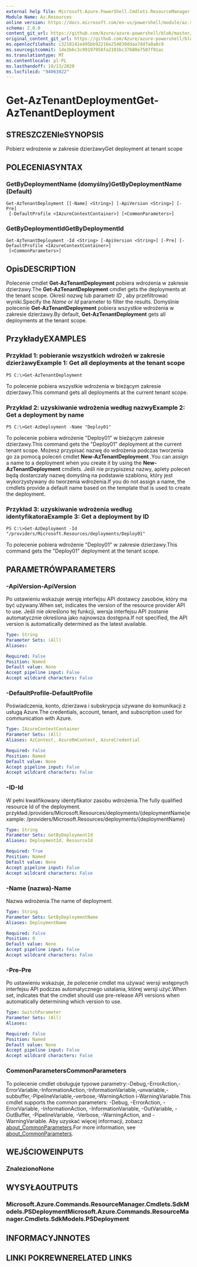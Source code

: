 ```yaml
---
external help file: Microsoft.Azure.PowerShell.Cmdlets.ResourceManager.dll-Help.xml
Module Name: Az.Resources
online version: https://docs.microsoft.com/en-us/powershell/module/az.resources/get-aztenantdeployment
schema: 2.0.0
content_git_url: https://github.com/Azure/azure-powershell/blob/master/src/Resources/Resources/help/Get-AzTenantDeployment.md
original_content_git_url: https://github.com/Azure/azure-powershell/blob/master/src/Resources/Resources/help/Get-AzTenantDeployment.md
ms.openlocfilehash: c3218141e495bb92216e254830ddaa7dd7a0a0c9
ms.sourcegitcommit: 1de2b6c3c99197958fa2101bc37680e7507f91ac
ms.translationtype: MT
ms.contentlocale: pl-PL
ms.lasthandoff: 10/13/2020
ms.locfileid: "94063822"
---
```

# <span data-ttu-id="d0d0c-101">Get-AzTenantDeployment</span><span class="sxs-lookup"><span data-stu-id="d0d0c-101">Get-AzTenantDeployment</span></span>

## <span data-ttu-id="d0d0c-102">STRESZCZENIe</span><span class="sxs-lookup"><span data-stu-id="d0d0c-102">SYNOPSIS</span></span>
<span data-ttu-id="d0d0c-103">Pobierz wdrożenie w zakresie dzierżawy</span><span class="sxs-lookup"><span data-stu-id="d0d0c-103">Get deployment at tenant scope</span></span>

## <span data-ttu-id="d0d0c-104">POLECENIA</span><span class="sxs-lookup"><span data-stu-id="d0d0c-104">SYNTAX</span></span>

### <span data-ttu-id="d0d0c-105">GetByDeploymentName (domyślny)</span><span class="sxs-lookup"><span data-stu-id="d0d0c-105">GetByDeploymentName (Default)</span></span>
```
Get-AzTenantDeployment [[-Name] <String>] [-ApiVersion <String>] [-Pre]
 [-DefaultProfile <IAzureContextContainer>] [<CommonParameters>]
```

### <span data-ttu-id="d0d0c-106">GetByDeploymentId</span><span class="sxs-lookup"><span data-stu-id="d0d0c-106">GetByDeploymentId</span></span>
```
Get-AzTenantDeployment -Id <String> [-ApiVersion <String>] [-Pre] [-DefaultProfile <IAzureContextContainer>]
 [<CommonParameters>]
```

## <span data-ttu-id="d0d0c-107">Opis</span><span class="sxs-lookup"><span data-stu-id="d0d0c-107">DESCRIPTION</span></span>
<span data-ttu-id="d0d0c-108">Polecenie cmdlet **Get-AzTenantDeployment** pobiera wdrożenia w zakresie dzierżawy.</span><span class="sxs-lookup"><span data-stu-id="d0d0c-108">The **Get-AzTenantDeployment** cmdlet gets the deployments at the tenant scope.</span></span>
<span data-ttu-id="d0d0c-109">Określ *nazwę* lub parametr *ID* , aby przefiltrować wyniki.</span><span class="sxs-lookup"><span data-stu-id="d0d0c-109">Specify the *Name* or *Id* parameter to filter the results.</span></span>
<span data-ttu-id="d0d0c-110">Domyślnie polecenie **Get-AzTenantDeployment** pobiera wszystkie wdrożenia w zakresie dzierżawy.</span><span class="sxs-lookup"><span data-stu-id="d0d0c-110">By default, **Get-AzTenantDeployment** gets all deployments at the tenant scope.</span></span>

## <span data-ttu-id="d0d0c-111">Przykłady</span><span class="sxs-lookup"><span data-stu-id="d0d0c-111">EXAMPLES</span></span>

### <span data-ttu-id="d0d0c-112">Przykład 1: pobieranie wszystkich wdrożeń w zakresie dzierżawy</span><span class="sxs-lookup"><span data-stu-id="d0d0c-112">Example 1: Get all deployments at the tenant scope</span></span>
```
PS C:\>Get-AzTenantDeployment
```

<span data-ttu-id="d0d0c-113">To polecenie pobiera wszystkie wdrożenia w bieżącym zakresie dzierżawy.</span><span class="sxs-lookup"><span data-stu-id="d0d0c-113">This command gets all deployments at the current tenant scope.</span></span>

### <span data-ttu-id="d0d0c-114">Przykład 2: uzyskiwanie wdrożenia według nazwy</span><span class="sxs-lookup"><span data-stu-id="d0d0c-114">Example 2: Get a deployment by name</span></span>
```
PS C:\>Get-AzDeployment -Name "Deploy01"
```

<span data-ttu-id="d0d0c-115">To polecenie pobiera wdrożenie "Deploy01" w bieżącym zakresie dzierżawy.</span><span class="sxs-lookup"><span data-stu-id="d0d0c-115">This command gets the "Deploy01" deployment at the current tenant scope.</span></span>
<span data-ttu-id="d0d0c-116">Możesz przypisać nazwę do wdrożenia podczas tworzenia go za pomocą poleceń cmdlet **New-AzTenantDeployment** .</span><span class="sxs-lookup"><span data-stu-id="d0d0c-116">You can assign a name to a deployment when you create it by using the **New-AzTenantDeployment** cmdlets.</span></span>
<span data-ttu-id="d0d0c-117">Jeśli nie przypiszesz nazwy, aplety poleceń będą dostarczały nazwę domyślną na podstawie szablonu, który jest wykorzystywany do tworzenia wdrożenia.</span><span class="sxs-lookup"><span data-stu-id="d0d0c-117">If you do not assign a name, the cmdlets provide a default name based on the template that is used to create the deployment.</span></span>

### <span data-ttu-id="d0d0c-118">Przykład 3: uzyskiwanie wdrożenia według identyfikatora</span><span class="sxs-lookup"><span data-stu-id="d0d0c-118">Example 3: Get a deployment by ID</span></span>
```
PS C:\>Get-AzDeployment -Id "/providers/Microsoft.Resources/deployments/Deploy01"
```

<span data-ttu-id="d0d0c-119">To polecenie pobiera wdrożenie "Deploy01" w zakresie dzierżawy.</span><span class="sxs-lookup"><span data-stu-id="d0d0c-119">This command gets the "Deploy01" deployment at the tenant scope.</span></span>

## <span data-ttu-id="d0d0c-120">PARAMETRÓW</span><span class="sxs-lookup"><span data-stu-id="d0d0c-120">PARAMETERS</span></span>

### <span data-ttu-id="d0d0c-121">-ApiVersion</span><span class="sxs-lookup"><span data-stu-id="d0d0c-121">-ApiVersion</span></span>
<span data-ttu-id="d0d0c-122">Po ustawieniu wskazuje wersję interfejsu API dostawcy zasobów, który ma być używany.</span><span class="sxs-lookup"><span data-stu-id="d0d0c-122">When set, indicates the version of the resource provider API to use.</span></span>
<span data-ttu-id="d0d0c-123">Jeśli nie określono tej funkcji, wersja interfejsu API zostanie automatycznie określona jako najnowsza dostępna.</span><span class="sxs-lookup"><span data-stu-id="d0d0c-123">If not specified, the API version is automatically determined as the latest available.</span></span>

```yaml
Type: String
Parameter Sets: (All)
Aliases:

Required: False
Position: Named
Default value: None
Accept pipeline input: False
Accept wildcard characters: False
```

### <span data-ttu-id="d0d0c-124">-DefaultProfile</span><span class="sxs-lookup"><span data-stu-id="d0d0c-124">-DefaultProfile</span></span>
<span data-ttu-id="d0d0c-125">Poświadczenia, konto, dzierżawa i subskrypcja używane do komunikacji z usługą Azure.</span><span class="sxs-lookup"><span data-stu-id="d0d0c-125">The credentials, account, tenant, and subscription used for communication with Azure.</span></span>

```yaml
Type: IAzureContextContainer
Parameter Sets: (All)
Aliases: AzContext, AzureRmContext, AzureCredential

Required: False
Position: Named
Default value: None
Accept pipeline input: False
Accept wildcard characters: False
```

### <span data-ttu-id="d0d0c-126">-ID</span><span class="sxs-lookup"><span data-stu-id="d0d0c-126">-Id</span></span>
<span data-ttu-id="d0d0c-127">W pełni kwalifikowany identyfikator zasobu wdrożenia.</span><span class="sxs-lookup"><span data-stu-id="d0d0c-127">The fully qualified resource Id of the deployment.</span></span>
<span data-ttu-id="d0d0c-128">przykład:/providers/Microsoft.Resources/deployments/{deploymentName}</span><span class="sxs-lookup"><span data-stu-id="d0d0c-128">example: /providers/Microsoft.Resources/deployments/{deploymentName}</span></span>

```yaml
Type: String
Parameter Sets: GetByDeploymentId
Aliases: DeploymentId, ResourceId

Required: True
Position: Named
Default value: None
Accept pipeline input: False
Accept wildcard characters: False
```

### <span data-ttu-id="d0d0c-129">-Name (nazwa)</span><span class="sxs-lookup"><span data-stu-id="d0d0c-129">-Name</span></span>
<span data-ttu-id="d0d0c-130">Nazwa wdrożenia.</span><span class="sxs-lookup"><span data-stu-id="d0d0c-130">The name of deployment.</span></span>

```yaml
Type: String
Parameter Sets: GetByDeploymentName
Aliases: DeploymentName

Required: False
Position: 0
Default value: None
Accept pipeline input: False
Accept wildcard characters: False
```

### <span data-ttu-id="d0d0c-131">-Pre</span><span class="sxs-lookup"><span data-stu-id="d0d0c-131">-Pre</span></span>
<span data-ttu-id="d0d0c-132">Po ustawieniu wskazuje, że polecenie cmdlet ma używać wersji wstępnych interfejsu API podczas automatycznego ustalania, której wersji użyć.</span><span class="sxs-lookup"><span data-stu-id="d0d0c-132">When set, indicates that the cmdlet should use pre-release API versions when automatically determining which version to use.</span></span>

```yaml
Type: SwitchParameter
Parameter Sets: (All)
Aliases:

Required: False
Position: Named
Default value: None
Accept pipeline input: False
Accept wildcard characters: False
```

### <span data-ttu-id="d0d0c-133">CommonParameters</span><span class="sxs-lookup"><span data-stu-id="d0d0c-133">CommonParameters</span></span>
<span data-ttu-id="d0d0c-134">To polecenie cmdlet obsługuje typowe parametry:-Debug,-ErrorAction,-ErrorVariable,-InformationAction,-InformationVariable,-unvariable,-subbuffer,-PipelineVariable,-verbose,-WarningAction i-WarningVariable.</span><span class="sxs-lookup"><span data-stu-id="d0d0c-134">This cmdlet supports the common parameters: -Debug, -ErrorAction, -ErrorVariable, -InformationAction, -InformationVariable, -OutVariable, -OutBuffer, -PipelineVariable, -Verbose, -WarningAction, and -WarningVariable.</span></span> <span data-ttu-id="d0d0c-135">Aby uzyskać więcej informacji, zobacz [about_CommonParameters](http://go.microsoft.com/fwlink/?LinkID=113216).</span><span class="sxs-lookup"><span data-stu-id="d0d0c-135">For more information, see [about_CommonParameters](http://go.microsoft.com/fwlink/?LinkID=113216).</span></span>

## <span data-ttu-id="d0d0c-136">WEJŚCIOWE</span><span class="sxs-lookup"><span data-stu-id="d0d0c-136">INPUTS</span></span>

### <span data-ttu-id="d0d0c-137">Znaleziono</span><span class="sxs-lookup"><span data-stu-id="d0d0c-137">None</span></span>

## <span data-ttu-id="d0d0c-138">WYSYŁA</span><span class="sxs-lookup"><span data-stu-id="d0d0c-138">OUTPUTS</span></span>

### <span data-ttu-id="d0d0c-139">Microsoft.Azure.Commands.ResourceManager.Cmdlets.SdkModels.PSDeployment</span><span class="sxs-lookup"><span data-stu-id="d0d0c-139">Microsoft.Azure.Commands.ResourceManager.Cmdlets.SdkModels.PSDeployment</span></span>

## <span data-ttu-id="d0d0c-140">INFORMACYJN</span><span class="sxs-lookup"><span data-stu-id="d0d0c-140">NOTES</span></span>

## <span data-ttu-id="d0d0c-141">LINKI POKREWNE</span><span class="sxs-lookup"><span data-stu-id="d0d0c-141">RELATED LINKS</span></span>
